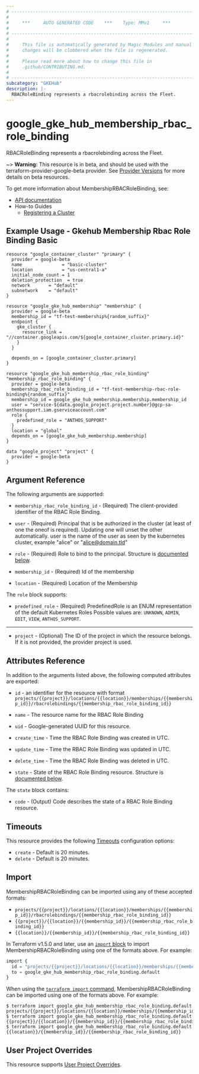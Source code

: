 ```yaml
---
# ----------------------------------------------------------------------------
#
#     ***     AUTO GENERATED CODE    ***    Type: MMv1     ***
#
# ----------------------------------------------------------------------------
#
#     This file is automatically generated by Magic Modules and manual
#     changes will be clobbered when the file is regenerated.
#
#     Please read more about how to change this file in
#     .github/CONTRIBUTING.md.
#
# ----------------------------------------------------------------------------
subcategory: "GKEHub"
description: |-
  RBACRoleBinding represents a rbacrolebinding across the Fleet.
---
```


# google_gke_hub_membership_rbac_role_binding

RBACRoleBinding represents a rbacrolebinding across the Fleet.

~> **Warning:** This resource is in beta, and should be used with the terraform-provider-google-beta provider.
See [Provider Versions](https://terraform.io/docs/providers/google/guides/provider_versions.html) for more details on beta resources.

To get more information about MembershipRBACRoleBinding, see:

* [API documentation](https://cloud.google.com/anthos/fleet-management/docs/reference/rest/v1/projects.locations.memberships)
* How-to Guides
    * [Registering a Cluster](https://cloud.google.com/anthos/multicluster-management/connect/registering-a-cluster#register_cluster)

## Example Usage - Gkehub Membership Rbac Role Binding Basic


```hcl
resource "google_container_cluster" "primary" {
  provider = google-beta
  name               = "basic-cluster"
  location           = "us-central1-a"
  initial_node_count = 1
  deletion_protection  = true
  network       = "default"
  subnetwork    = "default"
}

resource "google_gke_hub_membership" "membership" {
  provider = google-beta
  membership_id = "tf-test-membership%{random_suffix}"
  endpoint {
    gke_cluster {
      resource_link = "//container.googleapis.com/${google_container_cluster.primary.id}"
    }
  }

  depends_on = [google_container_cluster.primary]
}

resource "google_gke_hub_membership_rbac_role_binding" "membership_rbac_role_binding" {
  provider = google-beta
  membership_rbac_role_binding_id = "tf-test-membership-rbac-role-binding%{random_suffix}"
  membership_id = google_gke_hub_membership.membership.membership_id
  user = "service-${data.google_project.project.number}@gcp-sa-anthossupport.iam.gserviceaccount.com"
  role {
    predefined_role = "ANTHOS_SUPPORT"
  }
  location = "global"
  depends_on = [google_gke_hub_membership.membership]
}

data "google_project" "project" {
  provider = google-beta
}
```

## Argument Reference

The following arguments are supported:


* `membership_rbac_role_binding_id` -
  (Required)
  The client-provided identifier of the RBAC Role Binding.

* `user` -
  (Required)
  Principal that is be authorized in the cluster (at least of one the oneof
  is required). Updating one will unset the other automatically.
  user is the name of the user as seen by the kubernetes cluster, example
  "alice" or "alice@domain.tld"

* `role` -
  (Required)
  Role to bind to the principal.
  Structure is [documented below](#nested_role).

* `membership_id` -
  (Required)
  Id of the membership

* `location` -
  (Required)
  Location of the Membership


<a name="nested_role"></a>The `role` block supports:

* `predefined_role` -
  (Required)
  PredefinedRole is an ENUM representation of the default Kubernetes Roles
  Possible values are: `UNKNOWN`, `ADMIN`, `EDIT`, `VIEW`, `ANTHOS_SUPPORT`.

- - -


* `project` - (Optional) The ID of the project in which the resource belongs.
    If it is not provided, the provider project is used.


## Attributes Reference

In addition to the arguments listed above, the following computed attributes are exported:

* `id` - an identifier for the resource with format `projects/{{project}}/locations/{{location}}/memberships/{{membership_id}}/rbacrolebindings/{{membership_rbac_role_binding_id}}`

* `name` -
  The resource name for the RBAC Role Binding

* `uid` -
  Google-generated UUID for this resource.

* `create_time` -
  Time the RBAC Role Binding was created in UTC.

* `update_time` -
  Time the RBAC Role Binding was updated in UTC.

* `delete_time` -
  Time the RBAC Role Binding was deleted in UTC.

* `state` -
  State of the RBAC Role Binding resource.
  Structure is [documented below](#nested_state).


<a name="nested_state"></a>The `state` block contains:

* `code` -
  (Output)
  Code describes the state of a RBAC Role Binding resource.

## Timeouts

This resource provides the following
[Timeouts](https://developer.hashicorp.com/terraform/plugin/sdkv2/resources/retries-and-customizable-timeouts) configuration options:

- `create` - Default is 20 minutes.
- `delete` - Default is 20 minutes.

## Import


MembershipRBACRoleBinding can be imported using any of these accepted formats:

* `projects/{{project}}/locations/{{location}}/memberships/{{membership_id}}/rbacrolebindings/{{membership_rbac_role_binding_id}}`
* `{{project}}/{{location}}/{{membership_id}}/{{membership_rbac_role_binding_id}}`
* `{{location}}/{{membership_id}}/{{membership_rbac_role_binding_id}}`


In Terraform v1.5.0 and later, use an [`import` block](https://developer.hashicorp.com/terraform/language/import) to import MembershipRBACRoleBinding using one of the formats above. For example:

```tf
import {
  id = "projects/{{project}}/locations/{{location}}/memberships/{{membership_id}}/rbacrolebindings/{{membership_rbac_role_binding_id}}"
  to = google_gke_hub_membership_rbac_role_binding.default
}
```

When using the [`terraform import` command](https://developer.hashicorp.com/terraform/cli/commands/import), MembershipRBACRoleBinding can be imported using one of the formats above. For example:

```
$ terraform import google_gke_hub_membership_rbac_role_binding.default projects/{{project}}/locations/{{location}}/memberships/{{membership_id}}/rbacrolebindings/{{membership_rbac_role_binding_id}}
$ terraform import google_gke_hub_membership_rbac_role_binding.default {{project}}/{{location}}/{{membership_id}}/{{membership_rbac_role_binding_id}}
$ terraform import google_gke_hub_membership_rbac_role_binding.default {{location}}/{{membership_id}}/{{membership_rbac_role_binding_id}}
```

## User Project Overrides

This resource supports [User Project Overrides](https://registry.terraform.io/providers/hashicorp/google/latest/docs/guides/provider_reference#user_project_override).
